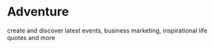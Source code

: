 # Adventure
create and discover latest events, business  marketing, inspirational life  quotes  and more
